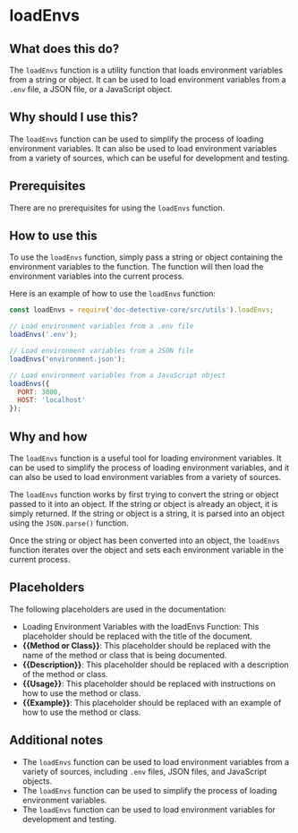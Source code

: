 
  
   # **loadEnvs**

## What does this do?

The `loadEnvs` function is a utility function that loads environment variables from a string or object. It can be used to load environment variables from a `.env` file, a JSON file, or a JavaScript object.

## Why should I use this?

The `loadEnvs` function can be used to simplify the process of loading environment variables. It can also be used to load environment variables from a variety of sources, which can be useful for development and testing.

## Prerequisites

There are no prerequisites for using the `loadEnvs` function.

## How to use this

To use the `loadEnvs` function, simply pass a string or object containing the environment variables to the function. The function will then load the environment variables into the current process.

Here is an example of how to use the `loadEnvs` function:

```javascript
const loadEnvs = require('doc-detective-core/src/utils').loadEnvs;

// Load environment variables from a .env file
loadEnvs('.env');

// Load environment variables from a JSON file
loadEnvs('environment.json');

// Load environment variables from a JavaScript object
loadEnvs({
  PORT: 3000,
  HOST: 'localhost'
});
```

## Why and how

The `loadEnvs` function is a useful tool for loading environment variables. It can be used to simplify the process of loading environment variables, and it can also be used to load environment variables from a variety of sources.

The `loadEnvs` function works by first trying to convert the string or object passed to it into an object. If the string or object is already an object, it is simply returned. If the string or object is a string, it is parsed into an object using the `JSON.parse()` function.

Once the string or object has been converted into an object, the `loadEnvs` function iterates over the object and sets each environment variable in the current process.

## Placeholders

The following placeholders are used in the documentation:

* Loading Environment Variables with the loadEnvs Function: This placeholder should be replaced with the title of the document.
* **{{Method or Class}}**: This placeholder should be replaced with the name of the method or class that is being documented.
* **{{Description}}**: This placeholder should be replaced with a description of the method or class.
* **{{Usage}}**: This placeholder should be replaced with instructions on how to use the method or class.
* **{{Example}}**: This placeholder should be replaced with an example of how to use the method or class.

## Additional notes

* The `loadEnvs` function can be used to load environment variables from a variety of sources, including `.env` files, JSON files, and JavaScript objects.
* The `loadEnvs` function can be used to simplify the process of loading environment variables.
* The `loadEnvs` function can be used to load environment variables for development and testing.
  
  